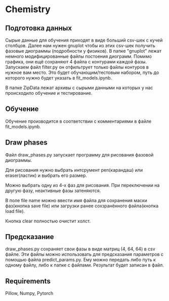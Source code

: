 # Chemistry

## Подготовка данных
Сырые данные для обучения приходят в виде больший csv-шек с кучей столбцов. Далее нам нужен gnuplot чтобы из этих csv-шек получить фазовые диограммы (подробности у физиков). В папке "gnuplot" лежат немного модифицированные файлы постоения диограмм. Помимо графика, они ещё сохраняют 4 файла с контурами каждой фазы. Запускаем файл filter.py он отфильтрует только файлы контуров в нужное вам место. Это будет обучающим/тестовым набором, путь до которого нужно будет указать в fit_models.ipynb.

В папке ZipData лежат архивы с сырыми данными на которых у нас происходило обучение и тестирование.

## Обучение
Обучение производится в соответствии с комментариями в файле fit_models.ipynb.

## Draw phases
Файл draw_phases.py запускает программу для рисования фазовой диограммы.

Для рисования нужно выбрать интсрумент pen(карандаш) или eraser(ластик) и выбрать его размер.

Можно выбрать одну из 4-х фаз для рисования. При переключении на другую фазу, неактивные фазы затеняются.

В поле file name можно ввести имя файла для сохранения маски фаз(кнопка save file) или загрузки ранее сохзранённого файла(кнопка load file).

Кнопка clear полностью очистит холст.

## Предсказание
draw_phases.py сохраняет свои фазы в виде матриц (4, 64, 64) в csv файле. Эти файлы можно использовать для предсказания параметров с помощью файла predict_params.py. Ему можно передать либо путь к одному файлу, либо к папке с файлами. Результат будет записан в файл.

## Requirements
Pillow, Numpy, Pytorch

